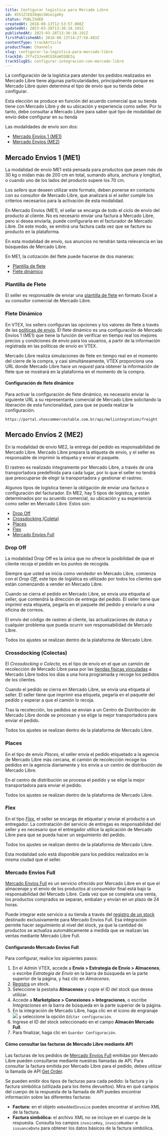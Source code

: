 ```yaml
---
title: Configurar logística para Mercado Libre
id: 4551ZlEQI8qmiSWieigoKy
status: PUBLISHED
createdAt: 2018-08-13T12:53:57.008Z
updatedAt: 2023-03-28T13:36:16.191Z
publishedAt: 2023-03-28T13:36:16.191Z
firstPublishedAt: 2018-08-13T14:27:58.483Z
contentType: trackArticle
productTeam: Channels
slug: configurar-la-logistica-para-mercado-libre
trackId: 2YfvI3Jxe0CGIKoWIGQEIq
trackSlugES: configurar-integracion-con-mercado-libre
---
```


La configuración de la logística para atender los pedidos realizados en Mercado Libre tiene algunas particularidades, principalmente porque es Mercado Libre quien determina el tipo de envío que su tienda debe configurar.

Esta elección se produce en función del acuerdo comercial que su tienda tiene con Mercado Libre y de su ubicación y experiencia como seller. Por lo tanto, debe consultar a Mercado Libre para saber qué tipo de modalidad de envío debe configurar en su tienda

Las modalidades de envío son dos:

- [Mercado Envíos 1 (ME1)](#mercado-envios-1-me1)
- [Mercado Envíos (ME2)](#mercado-envios-2-me2)

## Mercado Envios 1 (ME1)

La modalidad de envío ME1 está pensada para productos que pesen más de 30 kg o midan más de 200 cm en total, sumando altura, anchura y longitud, o cuando uno de los lados del producto supere los 70 cm.

Los *sellers* que deseen utilizar este formato, deben ponerse en contacto con su consultor de Mercado Libre, que analizará si el *seller* cumple los criterios necesarios para la activación de esta modalidad.

En Mercado Envíos (ME1), el sellar se encarga de todo el ciclo de envío del producto al cliente. No es necesario enviar una factura a Mercado Libre, pero si desea enviarla, puede configurarla en el facturador de Mercado Libre. De este modo, se emitirá una factura cada vez que se facture su producto en la plataforma. 

En esta modalidad de envío, sus anuncios no tendrán tanta relevancia en las búsquedas de Mercado Libre.  

En ME1, la cotización del flete puede hacerse de dos maneras: 
- [Plantilla de flete](#plantilla-de-flete)
- [Flete dinámico](#flete-dinamico)

### Plantilla de Flete

El seller es responsable de enviar una [plantilla de flete](https://help.vtex.com/es/tutorial/planilha-de-frete--tutorials_127) en formato Excel a su consultor comercial de Mercado Libre. 

### Flete Dinámico

En VTEX, los sellers configuran las opciones y los valores de flete a través de las [políticas de envío](https://help.vtex.com/es/tutorial/politica-de-envio--tutorials_140). El flete dinámico es una configuración de Mercado Envíos 1 (ME1) que tiene la función de verificar en tiempo real los mejores precios y condiciones de envío para los usuarios, a partir de la información registrada en las políticas de envío en VTEX.    

Mercado Libre realiza simulaciones de flete en tiempo real en el momento del cierre de  la compra, y casi simultáneamente, VTEX proporciona una URL donde Mercado Libre hace un *request* para obtener la información de flete que se mostrará en la plataforma en el momento de la compra.

#### Configuración de flete dinámico

Para activar la configuración de flete dinámico, es necesario enviar la siguiente URL a su representante comercial de Mercado Libre solicitando la liberación de esta funcionalidad, para que se pueda realizar la configuración.

`https://portal.vtexcommercestable.com.br/api/meliintegration/freight`

## Mercado Envíos 2 (ME2)

En la modalidad de envío ME2, la entrega del pedido es responsabilidad de Mercado Libre. Mercado Libre prepara la etiqueta de envío, y el seller es responsable de imprimir la etiqueta y enviar el paquete.

El rastreo es realizado íntegramente por Mercado Libre, a través de una transportadora predefinida para cada lugar, por lo que el seller no tendrá que preocuparse de elegir la transportadora y gestionar el rastreo.

Algunos tipos de logística tienen la obligación de enviar una factura o configuración del facturador. En ME2, hay 5 tipos de logística, y están determinados por su acuerdo comercial, su ubicación y su experiencia como seller en Mercado Libre. Estos son:

- [Drop Off](#drop-off)
- [Crossdocking (Coleta)](#crossdocking-colectas)
- [Places](#places)
- [Flex](#flex)
- [Mercado Envíos Full](#mercado-envios-full)

### Drop Off

<div class="alert alert-info">
La modalidad Drop Off es la única que no ofrece la posibilidad de que el cliente recoja el pedido en los puntos de recogida.
</div>

Siempre que usted se inicia como vendedor en Mercado Libre, comienza con el *Drop Off*, este tipo de logística es utilizado por todos los clientes que están comenzando a vender en Mercado Libre.

Cuando se cierra el pedido en Mercado Libre, se envía una etiqueta al seller, que contendrá la dirección de entrega del pedido. El seller tiene que imprimir esta etiqueta, pegarla en el paquete del pedido y enviarlo a una oficina de correos. 

El envío del código de rastreo al cliente, las actualizaciones de status y cualquier problema que pueda ocurrir son responsabilidad de Mercado Libre.

Todos los ajustes se realizan dentro de la plataforma de Mercado Libre.

### Crossdocking (Colectas)

El *Crossdocking o Colecta*, es el tipo de envío en el que un camión de recolección de Mercado Libre pasa por las [tiendas físicas vinculadas](https://envios.mercadolibre.com.ar/agenciesList/showAgenciesMap) a Mercado Libre todos los días a una hora programada y recoge los pedidos de los clientes.

Cuando el pedido se cierra en Mercado Libre, se envía una etiqueta al seller. El seller tiene que imprimir esa etiqueta, pegarla en el paquete del pedido y esperar a que el camión lo recoja.

Tras la recolección, los pedidos se envían a un Centro de Distribución de Mercado Libre donde se procesan y se elige la mejor transportadora para enviar el pedido.

Todos los ajustes se realizan dentro de la plataforma de Mercado Libre.

### Places

En el tipo de envío *Places*, el seller envía el pedido etiquetado a la agencia de Mercado Libre más cercana, el camión de recolección recoge los pedidos en la agencia diariamente y los envía a un centro de distribución de Mercado Libre.

En el centro de distribución se procesa el pedido y se elige la mejor transportadora para enviar el pedido.

Todos los ajustes se realizan dentro de la plataforma de Mercado Libre.

### Flex

En el tipo *[Flex](https://envios.mercadolibre.com.ar/mercado-envios-flex)*, el seller se encarga de etiquetar y enviar el producto a un entregador. La contratación del servicio de entregas es responsabilidad del seller y es necesario que el entregador utilice la aplicación de Mercado Libre para que se pueda hacer un seguimiento del pedido.

Todos los ajustes se realizan dentro de la plataforma de Mercado Libre.

<div class="alert alert-info">Esta modalidad solo está disponible para los pedidos realizados en la misma ciudad que el seller.</div>

### Mercado Envios Full

[Mercado Envíos Full](https://envios.mercadolibre.com.ar/mercado-envios-full) es un servicio ofrecido por Mercado Libre en el que el almacenaje y el envío de los productos al consumidor final está bajo la responsabilidad del Mercado Libre. Cada vez que se completa una venta, los productos comprados se separan, embalan y envían en un plazo de 24 horas.

Puede integrar este servicio a su tienda a través del [registro de un stock](https://help.vtex.com/es/tutorial/gerenciar-estoque) destinado exclusivamente para Mercado Envíos Full. Esa integración permite hacer seguimiento al nivel del stock, ya que la cantidad de productos se actualiza automáticamente a medida que se realizan las ventas mediante Mercado Libre Full.

#### Configurando Mercado Envíos Full

Para configurar, realice los siguientes pasos: 

1. En el Admin VTEX, accede a **Envío > Estrategia de Envío > Almacenes**, o escribe *Estrategia de Envío* en la barra de búsqueda en la parte superior de la página, y haz clic en *Almacenes*.  
2. [Registra](https://help.vtex.com/es/tutorial/gerenciar-estoque) un stock.   
3. Seleccione la pestaña **Almacenes** y copie el ID del stock que desea utilizar.  
4. Accede a **Marketplace > Conexiones > Integraciones**, o escribe *Integraciones* en la barra de búsqueda en la parte superior de la página.  
5. En la integración de Mercado Libre, haga clic en el ícono de engranaje <img class="shadow-4" src="https:https://images.ctfassets.net/alneenqid6w5/39oIVAfBAL5iIPqR5mrg2y/f1943060e88dd71804dcc7844a71c1cd/engrenagem.JPG" />  y seleccione la opción `Editar configuración`.  
6. Ingrese el ID del stock seleccionado en el campo **Almacén Mercado Full**.  
7. Para finalizar, haga clic en `Guardar Configuración`.  

#### Cómo consultar las facturas de Mercado Libre mediante API

Las facturas de los pedidos de [Mercado Envíos Full](https://help.vtex.com/es/tracks/configurar-integracao-do-mercado-livre--2YfvI3Jxe0CGIKoWIGQEIq/4551ZlEQI8qmiSWieigoKy#mercado-envios-full) emitidas por Mercado Libre pueden consultarse mediante nuestras llamadas de API. Para consultar la factura emitida por Mercado Libre para el pedido, debes utilizar la llamada de API [Get Order](https://developers.vtex.com/vtex-rest-api/reference/orders#getorder). 

Se pueden emitir dos tipos de facturas para cada pedido: la factura y la factura simbólica (utilizada para los ítems devueltos). Mira en qué campos del cuerpo de la respuesta de la llamada de API puedes encontrar información sobre las diferentes facturas:

- **Factura:** en el objeto `embeddedInvoice` puedes encontrar el archivo XML de la factura.  
- **Factura simbólica:** el archivo XML no se incluye en el cuerpo de la respuesta. Consulta los campos `invoiceKey`, `invoiceNumber` e `issuanceDate` para obtener los datos básicos de la factura simbólica.
